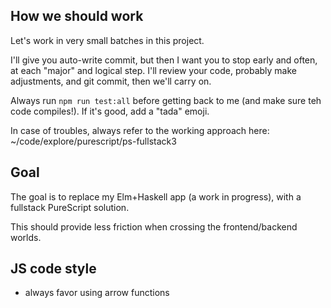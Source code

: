 ## How we should work

Let's work in very small batches in this project.

I'll give you auto-write commit, but then I want you to stop early and often, at each "major" and logical step. I'll review your code, probably make adjustments, and git commit, then we'll carry on.

Always run `npm run test:all` before getting back to me (and make sure teh code compiles!). If it's good, add a "tada" emoji.

In case of troubles, always refer to the working approach here: ~/code/explore/purescript/ps-fullstack3

## Goal

The goal is to replace my Elm+Haskell app (a work in progress), with a fullstack PureScript solution.

This should provide less friction when crossing the frontend/backend worlds.


## JS code style

- always favor using arrow functions